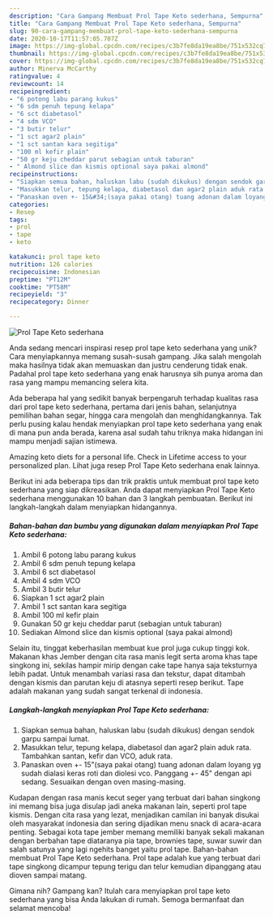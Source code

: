 ```yaml
---
description: "Cara Gampang Membuat Prol Tape Keto sederhana, Sempurna"
title: "Cara Gampang Membuat Prol Tape Keto sederhana, Sempurna"
slug: 90-cara-gampang-membuat-prol-tape-keto-sederhana-sempurna
date: 2020-10-17T11:57:05.707Z
image: https://img-global.cpcdn.com/recipes/c3b7fe8da19ea8be/751x532cq70/prol-tape-keto-sederhana-foto-resep-utama.jpg
thumbnail: https://img-global.cpcdn.com/recipes/c3b7fe8da19ea8be/751x532cq70/prol-tape-keto-sederhana-foto-resep-utama.jpg
cover: https://img-global.cpcdn.com/recipes/c3b7fe8da19ea8be/751x532cq70/prol-tape-keto-sederhana-foto-resep-utama.jpg
author: Minerva McCarthy
ratingvalue: 4
reviewcount: 14
recipeingredient:
- "6 potong labu parang kukus"
- "6 sdm penuh tepung kelapa"
- "6 sct diabetasol"
- "4 sdm VCO"
- "3 butir telur"
- "1 sct agar2 plain"
- "1 sct santan kara segitiga"
- "100 ml kefir plain"
- "50 gr keju cheddar parut sebagian untuk taburan"
- " Almond slice dan kismis optional saya pakai almond"
recipeinstructions:
- "Siapkan semua bahan, haluskan labu (sudah dikukus) dengan sendok garpu sampai lumat."
- "Masukkan telur, tepung kelapa, diabetasol dan agar2 plain aduk rata. Tambahkan santan, kefir dan VCO, aduk rata."
- "Panaskan oven +- 15&#34;(saya pakai otang) tuang adonan dalam loyang yg sudah dialasi keras roti dan diolesi vco. Panggang +- 45&#34; dengan api sedang. Sesuaikan dengan oven masing-masing."
categories:
- Resep
tags:
- prol
- tape
- keto

katakunci: prol tape keto 
nutrition: 126 calories
recipecuisine: Indonesian
preptime: "PT12M"
cooktime: "PT58M"
recipeyield: "3"
recipecategory: Dinner

---
```



![Prol Tape Keto sederhana](https://img-global.cpcdn.com/recipes/c3b7fe8da19ea8be/751x532cq70/prol-tape-keto-sederhana-foto-resep-utama.jpg)

Anda sedang mencari inspirasi resep prol tape keto sederhana yang unik? Cara menyiapkannya memang susah-susah gampang. Jika salah mengolah maka hasilnya tidak akan memuaskan dan justru cenderung tidak enak. Padahal prol tape keto sederhana yang enak harusnya sih punya aroma dan rasa yang mampu memancing selera kita.

Ada beberapa hal yang sedikit banyak berpengaruh terhadap kualitas rasa dari prol tape keto sederhana, pertama dari jenis bahan, selanjutnya pemilihan bahan segar, hingga cara mengolah dan menghidangkannya. Tak perlu pusing kalau hendak menyiapkan prol tape keto sederhana yang enak di mana pun anda berada, karena asal sudah tahu triknya maka hidangan ini mampu menjadi sajian istimewa.

Amazing keto diets for a personal life. Check in Lifetime access to your personalized plan. Lihat juga resep Prol Tape Keto sederhana enak lainnya.


Berikut ini ada beberapa tips dan trik praktis untuk membuat prol tape keto sederhana yang siap dikreasikan. Anda dapat menyiapkan Prol Tape Keto sederhana menggunakan 10 bahan dan 3 langkah pembuatan. Berikut ini langkah-langkah dalam menyiapkan hidangannya.

<!--inarticleads1-->

##### Bahan-bahan dan bumbu yang digunakan dalam menyiapkan Prol Tape Keto sederhana:

1. Ambil 6 potong labu parang kukus
1. Ambil 6 sdm penuh tepung kelapa
1. Ambil 6 sct diabetasol
1. Ambil 4 sdm VCO
1. Ambil 3 butir telur
1. Siapkan 1 sct agar2 plain
1. Ambil 1 sct santan kara segitiga
1. Ambil 100 ml kefir plain
1. Gunakan 50 gr keju cheddar parut (sebagian untuk taburan)
1. Sediakan  Almond slice dan kismis optional (saya pakai almond)


Selain itu, tinggat keberhasilan membuat kue prol juga cukup tinggi kok. Makanan khas Jember dengan cita rasa manis legit serta aroma khas tape singkong ini, sekilas hampir mirip dengan cake tape hanya saja teksturnya lebih padat. Untuk menambah variasi rasa dan tekstur, dapat ditambah dengan kismis dan parutan keju di atasnya seperti resep berikut. Tape adalah makanan yang sudah sangat terkenal di indonesia. 

<!--inarticleads2-->

##### Langkah-langkah menyiapkan Prol Tape Keto sederhana:

1. Siapkan semua bahan, haluskan labu (sudah dikukus) dengan sendok garpu sampai lumat.
1. Masukkan telur, tepung kelapa, diabetasol dan agar2 plain aduk rata. Tambahkan santan, kefir dan VCO, aduk rata.
1. Panaskan oven +- 15&#34;(saya pakai otang) tuang adonan dalam loyang yg sudah dialasi keras roti dan diolesi vco. Panggang +- 45&#34; dengan api sedang. Sesuaikan dengan oven masing-masing.


Kudapan dengan rasa manis kecut seger yang terbuat dari bahan singkong ini memang bisa juga disulap jadi aneka makanan lain, seperti prol tape kismis. Dengan cita rasa yang lezat, menjadikan camilan ini banyak disukai oleh masyarakat indonesia dan sering dijadikan menu snack di acara-acara penting. Sebagai kota tape jember memang memiliki banyak sekali makanan dengan berbahan tape diataranya pia tape, brownies tape, suwar suwir dan salah satunya yang lagi ngehits banget yaitu prol tape. Bahan-bahan membuat Prol Tape Keto sederhana. Prol tape adalah kue yang terbuat dari tape singkong dicampur tepung terigu dan telur kemudian dipanggang atau dioven sampai matang. 

Gimana nih? Gampang kan? Itulah cara menyiapkan prol tape keto sederhana yang bisa Anda lakukan di rumah. Semoga bermanfaat dan selamat mencoba!
